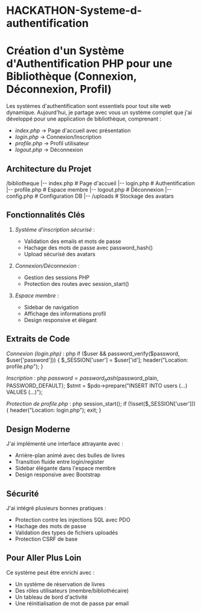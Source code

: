 # HACKATHON-Systeme-d-authentification


# Création d'un Système d'Authentification PHP pour une Bibliothèque (Connexion, Déconnexion, Profil)

Les systèmes d'authentification sont essentiels pour tout site web dynamique. Aujourd'hui, je partage avec vous un système complet que j'ai développé pour une application de bibliothèque, comprenant :

- *index.php* → Page d'accueil avec présentation
- *login.php* → Connexion/Inscription
- *profile.php* → Profil utilisateur
- *logout.php* → Déconnexion

## Architecture du Projet


/bibliotheque
|-- index.php          # Page d'accueil
|-- login.php          # Authentification
|-- profile.php        # Espace membre
|-- logout.php         # Déconnexion
|-- config.php         # Configuration DB
|-- /uploads           # Stockage des avatars


## Fonctionnalités Clés

1. *Système d'inscription sécurisé* :
   - Validation des emails et mots de passe
   - Hachage des mots de passe avec password_hash()
   - Upload sécurisé des avatars

2. *Connexion/Déconnexion* :
   - Gestion des sessions PHP
   - Protection des routes avec session_start()

3. *Espace membre* :
   - Sidebar de navigation
   - Affichage des informations profil
   - Design responsive et élégant

## Extraits de Code

*Connexion (login.php)* :
php
if ($user && password_verify($password, $user['password'])) {
    $_SESSION['user'] = $user['id'];
    header("Location: profile.php");
}


*Inscription* :
php
$password = password_hash($password_plain, PASSWORD_DEFAULT);
$stmt = $pdo->prepare("INSERT INTO users (...) VALUES (...)");


*Protection de profile.php* :
php
session_start();
if (!isset($_SESSION['user'])) {
    header("Location: login.php");
    exit;
}


## Design Moderne

J'ai implémenté une interface attrayante avec :

- Arrière-plan animé avec des bulles de livres
- Transition fluide entre login/register
- Sidebar élégante dans l'espace membre
- Design responsive avec Bootstrap

## Sécurité

J'ai intégré plusieurs bonnes pratiques :

- Protection contre les injections SQL avec PDO
- Hachage des mots de passe
- Validation des types de fichiers uploadés
- Protection CSRF de base

## Pour Aller Plus Loin

Ce système peut être enrichi avec :

- Un système de réservation de livres
- Des rôles utilisateurs (membre/bibliothécaire)
- Un tableau de bord d'activité
- Une réinitialisation de mot de passe par email
